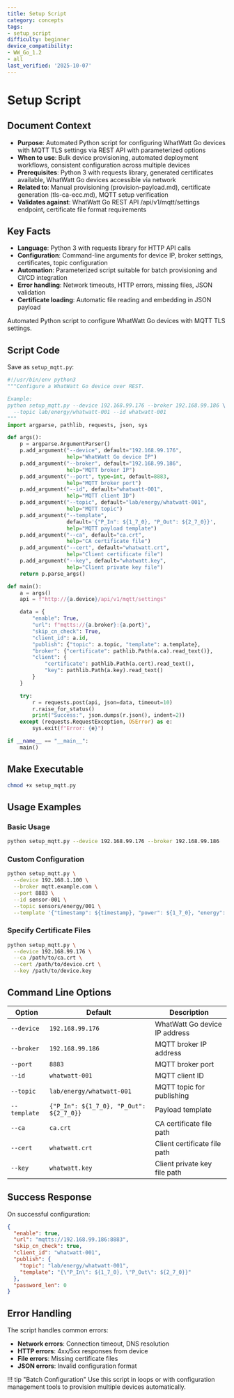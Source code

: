 ```yaml
---
title: Setup Script
category: concepts
tags:
- setup_script
difficulty: beginner
device_compatibility:
- WW_Go_1.2
- all
last_verified: '2025-10-07'
---
```


# Setup Script

## Document Context

- **Purpose**: Automated Python script for configuring WhatWatt Go devices with MQTT TLS settings via REST API with parameterized options
- **When to use**: Bulk device provisioning, automated deployment workflows, consistent configuration across multiple devices
- **Prerequisites**: Python 3 with requests library, generated certificates available, WhatWatt Go devices accessible via network
- **Related to**: Manual provisioning (provision-payload.md), certificate generation (tls-ca-ecc.md), MQTT setup verification
- **Validates against**: WhatWatt Go REST API /api/v1/mqtt/settings endpoint, certificate file format requirements

## Key Facts

- **Language**: Python 3 with requests library for HTTP API calls
- **Configuration**: Command-line arguments for device IP, broker settings, certificates, topic configuration
- **Automation**: Parameterized script suitable for batch provisioning and CI/CD integration
- **Error handling**: Network timeouts, HTTP errors, missing files, JSON validation
- **Certificate loading**: Automatic file reading and embedding in JSON payload

Automated Python script to configure WhatWatt Go devices with MQTT TLS settings.

## Script Code

Save as `setup_mqtt.py`:

```python
#!/usr/bin/env python3
"""Configure a WhatWatt Go device over REST.

Example:
python setup_mqtt.py --device 192.168.99.176 --broker 192.168.99.186 \
  --topic lab/energy/whatwatt-001 --id whatwatt-001
"""
import argparse, pathlib, requests, json, sys

def args():
    p = argparse.ArgumentParser()
    p.add_argument("--device", default="192.168.99.176",
                   help="WhatWatt Go device IP")
    p.add_argument("--broker", default="192.168.99.186",
                   help="MQTT broker IP")
    p.add_argument("--port", type=int, default=8883,
                   help="MQTT broker port")
    p.add_argument("--id", default="whatwatt-001",
                   help="MQTT client ID")
    p.add_argument("--topic", default="lab/energy/whatwatt-001",
                   help="MQTT topic")
    p.add_argument("--template",
                   default='{"P_In": ${1_7_0}, "P_Out": ${2_7_0}}',
                   help="MQTT payload template")
    p.add_argument("--ca", default="ca.crt",
                   help="CA certificate file")
    p.add_argument("--cert", default="whatwatt.crt",
                   help="Client certificate file")
    p.add_argument("--key", default="whatwatt.key",
                   help="Client private key file")
    return p.parse_args()

def main():
    a = args()
    api = f"http://{a.device}/api/v1/mqtt/settings"

    data = {
        "enable": True,
        "url": f"mqtts://{a.broker}:{a.port}",
        "skip_cn_check": True,
        "client_id": a.id,
        "publish": {"topic": a.topic, "template": a.template},
        "broker": {"certificate": pathlib.Path(a.ca).read_text()},
        "client": {
            "certificate": pathlib.Path(a.cert).read_text(),
            "key": pathlib.Path(a.key).read_text()
        }
    }

    try:
        r = requests.post(api, json=data, timeout=10)
        r.raise_for_status()
        print("Success:", json.dumps(r.json(), indent=2))
    except (requests.RequestException, OSError) as e:
        sys.exit(f"Error: {e}")

if __name__ == "__main__":
    main()
```

## Make Executable

```bash
chmod +x setup_mqtt.py
```

## Usage Examples

### Basic Usage

```bash
python setup_mqtt.py --device 192.168.99.176 --broker 192.168.99.186
```

### Custom Configuration

```bash
python setup_mqtt.py \
  --device 192.168.1.100 \
  --broker mqtt.example.com \
  --port 8883 \
  --id sensor-001 \
  --topic sensors/energy/001 \
  --template '{"timestamp": ${timestamp}, "power": ${1_7_0}, "energy": ${1_8_0}}'
```

### Specify Certificate Files

```bash
python setup_mqtt.py \
  --device 192.168.99.176 \
  --ca /path/to/ca.crt \
  --cert /path/to/device.crt \
  --key /path/to/device.key
```

## Command Line Options

| Option       | Default                           | Description                    |
|--------------|-----------------------------------|--------------------------------|
| `--device`   | `192.168.99.176`                | WhatWatt Go device IP address |
| `--broker`   | `192.168.99.186`                | MQTT broker IP address        |
| `--port`     | `8883`                           | MQTT broker port              |
| `--id`       | `whatwatt-001`                   | MQTT client ID                |
| `--topic`    | `lab/energy/whatwatt-001`        | MQTT topic for publishing     |
| `--template` | `{"P_In": ${1_7_0}, "P_Out": ${2_7_0}}` | Payload template      |
| `--ca`       | `ca.crt`                         | CA certificate file path      |
| `--cert`     | `whatwatt.crt`                   | Client certificate file path  |
| `--key`      | `whatwatt.key`                   | Client private key file path  |

## Success Response

On successful configuration:

```json
{
  "enable": true,
  "url": "mqtts://192.168.99.186:8883",
  "skip_cn_check": true,
  "client_id": "whatwatt-001",
  "publish": {
    "topic": "lab/energy/whatwatt-001",
    "template": "{\"P_In\": ${1_7_0}, \"P_Out\": ${2_7_0}}"
  },
  "password_len": 0
}
```

## Error Handling

The script handles common errors:

- **Network errors**: Connection timeout, DNS resolution
- **HTTP errors**: 4xx/5xx responses from device
- **File errors**: Missing certificate files
- **JSON errors**: Invalid configuration format

!!! tip "Batch Configuration"
    Use this script in loops or with configuration management tools to provision multiple devices automatically.
